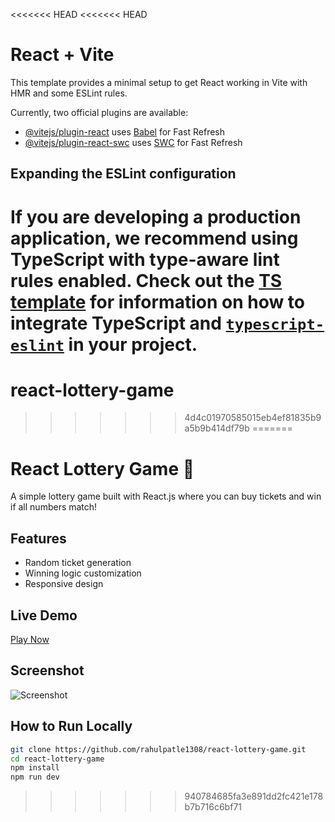<<<<<<< HEAD
<<<<<<< HEAD
# React + Vite

This template provides a minimal setup to get React working in Vite with HMR and some ESLint rules.

Currently, two official plugins are available:

- [@vitejs/plugin-react](https://github.com/vitejs/vite-plugin-react/blob/main/packages/plugin-react) uses [Babel](https://babeljs.io/) for Fast Refresh
- [@vitejs/plugin-react-swc](https://github.com/vitejs/vite-plugin-react/blob/main/packages/plugin-react-swc) uses [SWC](https://swc.rs/) for Fast Refresh

## Expanding the ESLint configuration

If you are developing a production application, we recommend using TypeScript with type-aware lint rules enabled. Check out the [TS template](https://github.com/vitejs/vite/tree/main/packages/create-vite/template-react-ts) for information on how to integrate TypeScript and [`typescript-eslint`](https://typescript-eslint.io) in your project.
=======
# react-lottery-game
>>>>>>> 4d4c01970585015eb4ef81835b9a5b9b414df79b
=======
# React Lottery Game 🎰

A simple lottery game built with React.js where you can buy tickets and win if all numbers match!

## Features
- Random ticket generation
- Winning logic customization
- Responsive design

## Live Demo
[Play Now](https://github.com/rahulpatle1308/react-lottery-game)

## Screenshot
![Screenshot](/screenshot.png)

## How to Run Locally
```bash
git clone https://github.com/rahulpatle1308/react-lottery-game.git
cd react-lottery-game
npm install
npm run dev
```
>>>>>>> 940784685fa3e891dd2fc421e178b7b716c6bf71
